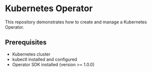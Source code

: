 # Kubernetes Operator

This repository demonstrates how to create and manage a Kubernetes Operator.

## Prerequisites

- Kubernetes cluster
- kubectl installed and configured
- Operator SDK installed (version >= 1.0.0)
